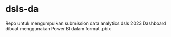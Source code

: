 # dsls-da
Repo untuk mengumpulkan submission data analytics dsls 2023
Dashboard dibuat menggunakan Power BI dalam format .pbix
